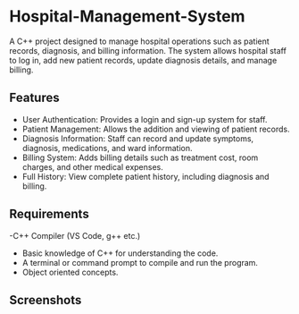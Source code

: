 # Hospital-Management-System 

A C++ project designed to manage hospital operations such as patient records, diagnosis, and billing information. The system allows hospital staff to log in, add new patient records, update diagnosis details, and manage billing.

## Features

- User Authentication: Provides a login and sign-up system for staff.
- Patient Management: Allows the addition and viewing of patient records.
- Diagnosis Information: Staff can record and update symptoms, diagnosis, medications, and ward information.
- Billing System: Adds billing details such as treatment cost, room charges, and other medical expenses.
- Full History: View complete patient history, including diagnosis and billing.

##  Requirements
-C++ Compiler (VS Code, g++ etc.)
- Basic knowledge of C++ for understanding the code.
- A terminal or command prompt to compile and run the program.
- Object oriented concepts.

## Screenshots

